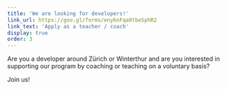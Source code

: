 ```yaml
---
title: 'We are looking for developers!'
link_url: https://goo.gl/forms/enyknFqa8tbeSphR2
link_text: 'Apply as a teacher / coach'
display: true
order: 3
---
```



Are you a developer around Z&uuml;rich or Winterthur and are you interested in supporting our program by coaching or teaching on a voluntary basis?

Join us!
